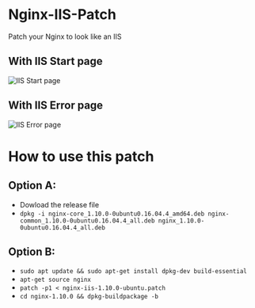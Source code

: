 # Nginx-IIS-Patch

Patch your Nginx to look like an IIS

## With IIS Start page
![IIS Start page](https://lightsing.github.io/Nginx-IIS-Patch/img/iis.png)
## With IIS Error page
![IIS Error page](https://lightsing.github.io/Nginx-IIS-Patch/img/iiserr.png)

# How to use this patch

## Option A:

- Dowload the release file
- `dpkg -i nginx-core_1.10.0-0ubuntu0.16.04.4_amd64.deb nginx-common_1.10.0-0ubuntu0.16.04.4_all.deb nginx_1.10.0-0ubuntu0.16.04.4_all.deb`

## Option B:

- `sudo apt update && sudo apt-get install dpkg-dev build-essential`
- `apt-get source nginx`
- `patch -p1 < nginx-iis-1.10.0-ubuntu.patch`
- `cd nginx-1.10.0 && dpkg-buildpackage -b`
